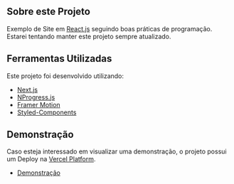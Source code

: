 ## Sobre este Projeto

Exemplo de Site em [React.js](https://reactjs.org/) seguindo boas práticas de programação.
Estarei tentando manter este projeto sempre atualizado.

## Ferramentas Utilizadas

Este projeto foi desenvolvido utilizando:

- [Next.js](https://nextjs.org/)
- [NProgress.js](https://ricostacruz.com/nprogress/)
- [Framer Motion](https://www.framer.com/motion/)
- [Styled-Components](https://styled-components.com/)

## Demonstração

Caso esteja interessado em visualizar uma demonstração, o projeto possui um Deploy na [Vercel Platform](https://vercel.com/new?utm_medium=default-template&filter=next.js&utm_source=create-next-app&utm_campaign=create-next-app-readme).

- [Demonstração](https://next-nprogress-motion.vercel.app/)
